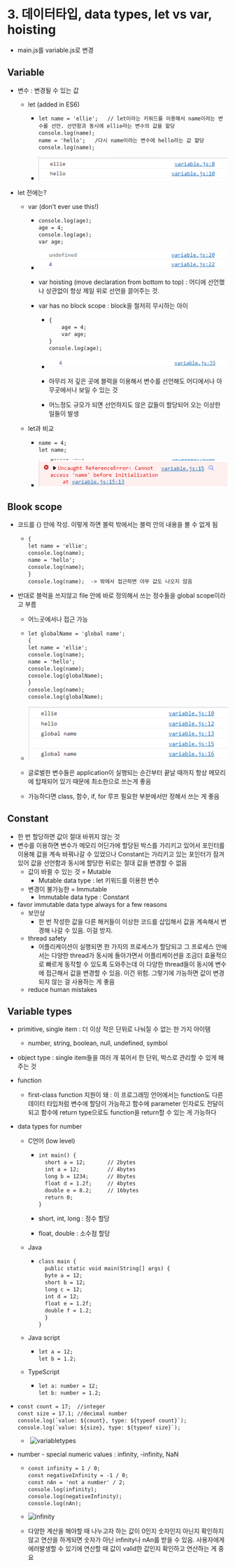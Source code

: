 # 3. 데이터타입, data types, let vs var, hoisting

[자바스크립트 기초 강의 3]: https://www.youtube.com/watch?v=OCCpGh4ujb8&amp;list=PLv2d7VI9OotTVOL4QmPfvJWPJvkmv6h-2&amp;index=3



- main.js를 variable.js로 변경



## Variable

- 변수 : 변경될 수 있는 값

  - let (added in ES6)

    - ```
      let name = 'ellie';   // let이라는 키워드를 이용해서 name이라는 변수를 선언. 선언함과 동시에 ellie라는 변수의 값을 할당 
      console.log(name);
      name = 'hello';   /다시 name이라는 변수에 hello라는 값 할당
      console.log(name);
      ```

    - ![variable_let](md-images/variable_let.PNG)

- let 전에는?

  - var (don't ever use this!)

    - ```
      console.log(age);
      age = 4;
      console.log(age);
      var age;
      ```

    - ![var](md-images/var.PNG)

    - var hoisting (move declaration from bottom to top) : 어디에 선언했나 상관없이 항상 제일 위로 선언을 끌어주는 것.

    - var has no block scope : block을 철저히 무시하는 아이

      - ```
        {
            age = 4;
            var age;
        }
        console.log(age);
        ```

      - ![var_hasnoblockscope](md-images/var_hasnoblockscope.PNG)

      - 아무리 저 깊은 곳에 블럭을 이용해서 변수를 선언해도 어디에서나 아무곳에서나 보일 수 있는 것

      - 어느정도 규모가 되면 선언하지도 않은 값들이 할당되어 오는 이상한 일들이 발생 

  - let과 비교

    - ```
      name = 4;
      let name;
      ```

    - ![let](md-images/let.PNG)





## Blook scope

- 코드를 {} 안에 작성. 이렇게 하면 블럭 밖에서는 블럭 안의 내용을 볼 수 없게 됨

  - ```
    {
    let name = 'ellie';
    console.log(name);
    name = 'hello';
    console.log(name);
    }
    console.log(name);  -> 밖에서 접근하면 아무 값도 나오지 않음
    ```

- 반대로 블럭을 쓰지않고 file 안에 바로 정의해서 쓰는 정수들을 global scope이라고 부름

  - 어느곳에서나 접근 가능

  - ```
    let globalName = 'global name';
    {
    let name = 'ellie';
    console.log(name);
    name = 'hello';
    console.log(name);
    console.log(globalName);
    }
    console.log(name);
    console.log(globalName);
    ```

  - ![globalscope](md-images/globalscope.PNG)

  - 글로벌한 변수들은 application이 실행되는 순간부터 끝날 때까지 항상 메모리에 탑재되어 있기 때문에 최소한으로 쓰는게 좋음
  - 가능하다면 class, 함수, if, for 루프 필요한 부분에서만 정해서 쓰는 게 좋음



## Constant

- 한 번 할당하면 값이 절대 바뀌지 않는 것
- 변수를 이용하면 변수가 메모리 어딘가에 할당된 박스를 가리키고 있어서 포인터를 이용해 값을 계속 바꿔나갈 수 있었으나 Constant는 가리키고 있는 포인터가 잠겨있어 값을 선언함과 동시에 할당한 뒤로는 절대 값을 변경할 수 없음
  - 값이 바뀔 수 있는 것 = Mutable
    - Mutable data type : let 키워드를 이용한 변수
  - 변경이 불가능한 = Immutable
    - Immutable data type : Constant
- favor immutable data type always for a few reasons
  - 보안상
    - 한 번 작성한 값을 다른 해커들이 이상한 코드를 삽입해서 값을 계속해서 변경해 나갈 수 있음. 이걸 방지.
  - thread safety
    - 어플리케이션이 실행되면 한 가지의 프로세스가 할당되고 그 프로세스 안에서는 다양한 thread가 동시에 돌아가면서 어플리케이션을 조금더 효율적으로 빠르게 동작할 수 있도록 도와주는데 이 다양한 thread들이 동시에 변수에 접근해서 값을 변경할 수 있음. 이건 위험. 그렇기에 가능하면 값이 변경되지 않는 걸 사용하는 게 좋음
  - reduce human mistakes





## Variable types

- primitive, single item : 더 이상 작은 단위로 나눠질 수 없는 한 가지 아이템

  - number, string, boolean, null, undefined, symbol

- object type : single item들을 여러 개 묶어서 한 단위, 박스로 관리할 수 있게 해주는 것

- function

  - first-class function 지원이 돼 : 이 프로그래밍 언어에서는 function도 다른 데이터 타입처럼 변수에 할당이 가능하고 함수에 parameter 인자로도 전달이 되고 함수에 return type으로도 function을 return할 수 있는 게 가능하다

- data types for number 

  - C언어 (low level)

    - ```
      int main() {
      	short a = 12;       // 2bytes
      	int a = 12;         // 4bytes
      	long b = 1234;      // 8bytes
      	float d = 1.2f;     // 4bytes
      	double e = 8.2;     // 16bytes
      	return 0;
      }
      ```

    - short, int, long : 정수 할당

    - float, double : 소수점 할당

  - Java

    - ```
      class main {
      	public static void main(String[] args) {
      	byte a = 12;
      	short b = 12;
      	long c = 12; 
      	int d = 12;
      	float e = 1.2f;
      	double f = 1.2;
      	}
      }
      ```

  - Java script

    - ```
      let a = 12;
      let b = 1.2;
      ```

  - TypeScript

    - ```
      let a: number = 12;
      let b: number = 1.2;
      ```

- ```
  const count = 17;  //integer
  const size = 17.1; //decimal number
  console.log(`value: ${count}, type: ${typeof count}`);
  console.log(`value: ${size}, type: ${typeof size}`);
  ```

  - ​	![variabletypes](md-images/variabletypes.PNG)

- number - special numeric values : infinity, -infinity, NaN

  - ```
    const infinity = 1 / 0;
    const negativeInfinity = -1 / 0;
    const nAn = 'not a number' / 2;
    console.log(infinity);
    console.log(negativeInfinity);
    console.log(nAn);
    ```

  - ![infinity](md-images/infinity.PNG)

  - 다양한 계산을 해야할 때 나누고자 하는 값이 0인지 숫자인지 아닌지 확인하지 않고 연산을 하게되면 숫자가 아닌 infinity나 nAn를 받을 수 있음. 사용자에게 에러발생할 수 있기에 연산할 때 값이 valid한 값인지 확인하고 연산하는 게 중요
